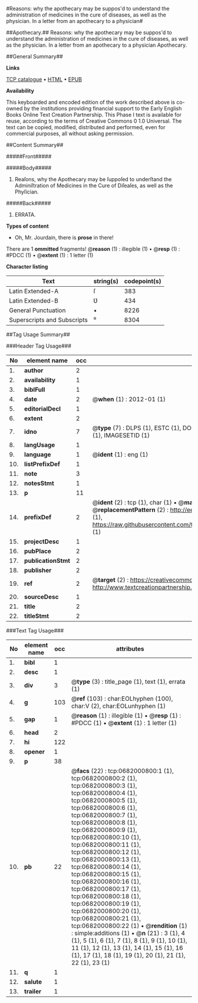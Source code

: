 #Reasons: why the apothecary may be suppos'd to understand the administration of medicines in the cure of diseases, as well as the physician. In a letter from an apothecary to a physician#

##Apothecary.##
Reasons: why the apothecary may be suppos'd to understand the administration of medicines in the cure of diseases, as well as the physician. In a letter from an apothecary to a physician
Apothecary.

##General Summary##

**Links**

[TCP catalogue](http://www.ota.ox.ac.uk/tcp/)  • 
[HTML](http://tei.it.ox.ac.uk/tcp/Texts-HTML/free/004/004794267.html)  • 
[EPUB](http://tei.it.ox.ac.uk/tcp/Texts-EPUB/free/004/004794267.epub)

**Availability**

This keyboarded and encoded edition of the
	       work described above is co-owned by the institutions
	       providing financial support to the Early English Books
	       Online Text Creation Partnership. This Phase I text is
	       available for reuse, according to the terms of Creative
	       Commons 0 1.0 Universal. The text can be copied,
	       modified, distributed and performed, even for
	       commercial purposes, all without asking permission.


##Content Summary##

#####Front#####

#####Body#####

1. Reaſons, why the Apothecary may be ſuppoſed to underſtand the Adminiſtration of Medicines in the Cure of Diſeaſes, as well as the Phyſician.

#####Back#####

1. ERRATA.

**Types of content**

  * Oh, Mr. Jourdain, there is **prose** in there!

There are 1 **ommitted** fragments! 
 @__reason__ (1) : illegible (1)  •  @__resp__ (1) : #PDCC (1)  •  @__extent__ (1) : 1 letter (1)

**Character listing**


|Text|string(s)|codepoint(s)|
|---|---|---|
|Latin Extended-A|ſ|383|
|Latin Extended-B|Ʋ|434|
|General Punctuation|•|8226|
|Superscripts             and Subscripts|⁰|8304|

##Tag Usage Summary##

###Header Tag Usage###

|No|element name|occ|attributes|
|---|---|---|---|
|1.|__author__|2||
|2.|__availability__|1||
|3.|__biblFull__|1||
|4.|__date__|2| @__when__ (1) : 2012-01 (1)|
|5.|__editorialDecl__|1||
|6.|__extent__|2||
|7.|__idno__|7| @__type__ (7) : DLPS (1), ESTC (1), DOCNO (1), TCP (1), GALEDOCNO (1), CONTENTSET (1), IMAGESETID (1)|
|8.|__langUsage__|1||
|9.|__language__|1| @__ident__ (1) : eng (1)|
|10.|__listPrefixDef__|1||
|11.|__note__|3||
|12.|__notesStmt__|1||
|13.|__p__|11||
|14.|__prefixDef__|2| @__ident__ (2) : tcp (1), char (1)  •  @__matchPattern__ (2) : ([0-9\-]+):([0-9IVX]+) (1), (.+) (1)  •  @__replacementPattern__ (2) : http://eebo.chadwyck.com/downloadtiff?vid=$1&page=$2 (1), https://raw.githubusercontent.com/textcreationpartnership/Texts/master/tcpchars.xml#$1 (1)|
|15.|__projectDesc__|1||
|16.|__pubPlace__|2||
|17.|__publicationStmt__|2||
|18.|__publisher__|2||
|19.|__ref__|2| @__target__ (2) : https://creativecommons.org/publicdomain/zero/1.0/ (1), http://www.textcreationpartnership.org/docs/. (1)|
|20.|__sourceDesc__|1||
|21.|__title__|2||
|22.|__titleStmt__|2||


###Text Tag Usage###

|No|element name|occ|attributes|
|---|---|---|---|
|1.|__bibl__|1||
|2.|__desc__|1||
|3.|__div__|3| @__type__ (3) : title_page (1), text (1), errata (1)|
|4.|__g__|103| @__ref__ (103) : char:EOLhyphen (100), char:V (2), char:EOLunhyphen (1)|
|5.|__gap__|1| @__reason__ (1) : illegible (1)  •  @__resp__ (1) : #PDCC (1)  •  @__extent__ (1) : 1 letter (1)|
|6.|__head__|2||
|7.|__hi__|122||
|8.|__opener__|1||
|9.|__p__|38||
|10.|__pb__|22| @__facs__ (22) : tcp:0682000800:1 (1), tcp:0682000800:2 (1), tcp:0682000800:3 (1), tcp:0682000800:4 (1), tcp:0682000800:5 (1), tcp:0682000800:6 (1), tcp:0682000800:7 (1), tcp:0682000800:8 (1), tcp:0682000800:9 (1), tcp:0682000800:10 (1), tcp:0682000800:11 (1), tcp:0682000800:12 (1), tcp:0682000800:13 (1), tcp:0682000800:14 (1), tcp:0682000800:15 (1), tcp:0682000800:16 (1), tcp:0682000800:17 (1), tcp:0682000800:18 (1), tcp:0682000800:19 (1), tcp:0682000800:20 (1), tcp:0682000800:21 (1), tcp:0682000800:22 (1)  •  @__rendition__ (1) : simple:additions (1)  •  @__n__ (21) : 3 (1), 4 (1), 5 (1), 6 (1), 7 (1), 8 (1), 9 (1), 10 (1), 11 (1), 12 (1), 13 (1), 14 (1), 15 (1), 16 (1), 17 (1), 18 (1), 19 (1), 20 (1), 21 (1), 22 (1), 23 (1)|
|11.|__q__|1||
|12.|__salute__|1||
|13.|__trailer__|1||
